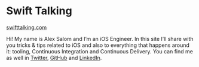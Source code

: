 # Swift Talking

[swifttalking.com](https://www.swifttalking.com)

Hi! My name is Alex Salom and I’m an iOS Engineer. In this site I’ll share with you tricks & tips related to iOS and also to everything that happens around it: tooling, Continuous Integration and Continuous Delivery. You can find me as well in [Twitter](https://twitter.com/empatiia), [GitHub](https://github.com/asalom) and [LinkedIn](https://www.linkedin.com/in/alexsalom).